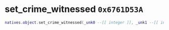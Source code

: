 # set_crime_witnessed `0x6761D53A`

```lua
natives.object.set_crime_witnessed(_unk0 --[[ integer ]], _unk1 --[[ integer ]])
```